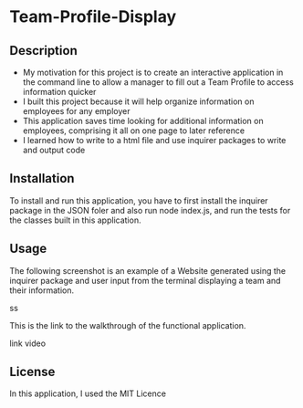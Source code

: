 # Team-Profile-Display

## Description

- My motivation for this project is to create an interactive application in the command line to allow a manager to fill out a Team Profile to access information quicker
- I built this project because it will help organize information on employees for any employer
- This application saves time looking for additional information on employees, comprising it all on one page to later reference 
- I learned how to write to a html file and use inquirer packages to write and output code

## Installation

To install and run this application, you have to first install the inquirer package in the JSON foler and also run node index.js, and run the tests for the classes built in this application.

## Usage

The following screenshot is an example of a Website generated using the inquirer package and user input from the terminal displaying a team and their information.

ss

This is the link to the walkthrough of the functional application.

link video

## License

In this application, I used the MIT Licence
